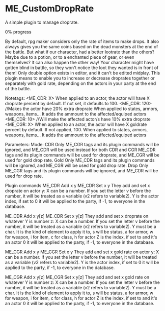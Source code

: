 # ME_CustomDropRate
A simple plugin to manage droprate.

0% progress

By default, rpg maker considers only the rate of items to make drops. It also always gives you the same coins based on the dead monsters
at the end of the battle.
But what if our character, had a better lootrate than the others? Maybe due to a potion, or to a enchanted piece of gear, or even themselves?
It can also happen the other way! Your character might have gotten blind in battle, so they won't notice the loot they wanted is in front of them!
Only double option exists in editor, and it can't be edited midplay.
This plugin means to enable you to increase or decrease droprates together or separately with gold rate, depending on the actors in your party at the end of the battle.

Notetags:
<ME_CDR: X>
When applied to an actor, the actor will have X droprate percent by default. If not set, it defaults to 100.
  <ME_CDR: 120> //Makes the actor have 20% extra droprate
When applied to states, armors, weapons, items... It adds the ammount to the affected/equiped actors
  <ME_CDR: 10> //Will make the affected actor/s have 10% extra droprate
<ME_CGR: X>
When applied to an actor, the actor will have X goldrate percent by default. If not applied, 100.
When applied to states, armors, weapons, items... It adds the ammount to the affected/equiped actors

Parameters:
Mode:
CDR Only
ME_CGR tags and its plugin commands will be ignored, and ME_CDR will be used instead for both
CDR and CGR
ME_CDR tags and its plugin commands will be used for droprate, and ME_CGR will be used for gold drop rate.
Gold Only
ME_CDR tags and its plugin commands will be ignored, and ME_CGR will be used for gold drop rate.
Drop Only
ME_CGR tags and its plugin commands will be ignored, and ME_CDR will be used for drop rate.



Plugin commands
ME_CDR Add x y
ME_CDR Set x y
They add and set x droprate on actor y:
X can be a number. If you set the letter v before the number, it will be treated as a variable (v2 refers to variable2).
Y is the actor index, if set to 0 it will be applied to the party, if -1, to everyone in the database.

ME_CDR Add x y[z]
ME_CDR Set x y[z]
They add and set x droprate on whatever Y is number z:
X can be a number. If you set the letter v before the number, it will be treated as a variable (v2 refers to variable2).
Y must be a char. It is the kind of element to apply it to, s will be status, a for armor, w for weapon, i for item, c for class, h for actor
Z is the index, if set to and it's an actor 0 it will be applied to the party, if -1, to everyone in the database.

ME_CGR Add x y
ME_CGR Set x y
They add and set x gold rate on actor y:
X can be a number. If you set the letter v before the number, it will be treated as a variable (v2 refers to variable2).
Y is the actor index, if set to 0 it will be applied to the party, if -1, to everyone in the database.


ME_CGR Add x y[z]
ME_CGR Set x y[z]
They add and set x gold rate on whatever Y is number z:
X can be a number. If you set the letter v before the number, it will be treated as a variable (v2 refers to variable2).
Y must be a char. It is the kind of element to apply it to, s will be status, a for armor, w for weapon, i for item, c for class, h for actor
Z is the index, if set to and it's an actor 0 it will be applied to the party, if -1, to everyone in the database.
